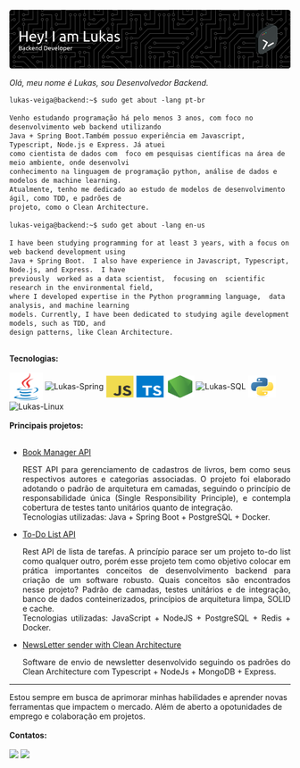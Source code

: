 ![Header](https://github.com/Lukasveiga/Lukasveiga/blob/master/github-header-image.png?raw=true)

<i>Olá, meu nome é Lukas, sou Desenvolvedor Backend.</i> 

```console
lukas-veiga@backend:~$ sudo get about -lang pt-br

Venho estudando programação há pelo menos 3 anos, com foco no desenvolvimento web backend utilizando
Java + Spring Boot.Também possuo experiência em Javascript,  Typescript, Node.js e Express. Já atuei
como cientista de dados com  foco em pesquisas científicas na área de meio ambiente, onde desenvolvi
conhecimento na linguagem de programação python, análise de dados e modelos de machine learning.
Atualmente, tenho me dedicado ao estudo de modelos de desenvolvimento ágil, como TDD, e padrões de
projeto, como o Clean Architecture.

lukas-veiga@backend:~$ sudo get about -lang en-us

I have been studying programming for at least 3 years, with a focus on web backend development using
Java + Spring Boot.  I also have experience in Javascript, Typescript, Node.js, and Express.  I have
previously  worked as a data scientist,  focusing on  scientific research in the environmental field,
where I developed expertise in the Python programming language,  data analysis, and machine learning
models. Currently, I have been dedicated to studying agile development models, such as TDD, and
design patterns, like Clean Architecture.
```
   
<div style="display: inline_block"><br> 
  <b>Tecnologias:</b><br><br>
  <img align="center" alt="Lukas-Java" height="50" width="60" src="https://raw.githubusercontent.com/devicons/devicon/1119b9f84c0290e0f0b38982099a2bd027a48bf1/icons/java/java-original.svg">
  <img align="center" alt="Lukas-Spring" height="40" width="40" src="https://cdn.freebiesupply.com/logos/large/2x/spring-3-logo-png-transparent.png">
  <img align="center" alt="Lukas-Javascript" height="40" width="50" src="https://raw.githubusercontent.com/devicons/devicon/master/icons/javascript/javascript-original.svg">
  <img align="center" alt="Lukas-TypeScript" height="40" width="50" src="https://raw.githubusercontent.com/devicons/devicon/master/icons/typescript/typescript-original.svg">
  <img align="center" alt="Lukas-Nodejs" height="40" width="50" src="https://raw.githubusercontent.com/devicons/devicon/master/icons/nodejs/nodejs-original.svg">
  <img align="center" alt="Lukas-SQL" height="40" width="50" src="https://img.icons8.com/external-flat-juicy-fish/344/external-sql-coding-and-development-flat-flat-juicy-fish.png">
  <img align="center" alt="Lukas-Python" height="40" width="50" src="https://raw.githubusercontent.com/devicons/devicon/master/icons/python/python-original.svg">
  <img align="center" alt="Lukas-Linux" height="40" width="40" src="https://upload.wikimedia.org/wikipedia/commons/thumb/3/35/Tux.svg/864px-Tux.svg.png">
</div>
<br>
<div align='justify'>
  <b>Principais projetos:</b><br><br>
  <ul>
    <li>
      <a href='https://github.com/Lukasveiga/book-manager'>Book Manager API</a>
  <p>
    REST API para gerenciamento de cadastros de livros, bem como seus respectivos autores e categorias associadas. O projeto foi elaborado adotando o padrão de arquitetura em camadas, seguindo o princípio de responsabilidade única (Single Responsibility Principle), e contempla cobertura de testes tanto unitários quanto de integração.<br>
    Tecnologias utilizadas: Java + Spring Boot + PostgreSQL + Docker.</p>
    </li>
    <li>
      <a href='https://github.com/Lukasveiga/todo-list-node-api'>To-Do List API</a>
  <p>Rest API de lista de tarefas. A princípio parace ser um projeto to-do list como qualquer outro, porém esse projeto tem como objetivo colocar em prática importantes conceitos de desenvolvimento backend para criação de um software robusto.
  Quais conceitos são encontrados nesse projeto? Padrão de camadas, testes unitários e de integração, banco de dados conteinerizados, princípios de arquitetura limpa, SOLID e cache. <br>
    Tecnologias utilizadas: JavaScript + NodeJS + PostgreSQL + Redis + Docker.</p>
  </p>
    </li>
    <li>
      <a href='https://github.com/Lukasveiga/newsletter-sender-clean-arch'>NewsLetter sender with Clean Architecture</a>
  <p>Software de envio de newsletter desenvolvido seguindo os padrões do Clean Architecture com Typescript + NodeJs + MongoDB + Express.</p>
    </li>
  </ul>
</div>

---

<div> 
  Estou sempre em busca de aprimorar minhas habilidades e aprender novas ferramentas que impactem o mercado. Além de aberto a opotunidades de emprego e colaboração em projetos.<br><br>
  <b>Contatos:</b><br><br>
  <a href = "mailto:lukas.veiga10@gmail.com"><img src="https://img.shields.io/badge/-Gmail-%23333?style=for-the-badge&logo=gmail&logoColor=white" target="_blank"></a>
  <a href="https://www.linkedin.com/in/lukas-veiga-79371b20a" target="_blank"><img src="https://img.shields.io/badge/-LinkedIn-%230077B5?style=for-the-badge&logo=linkedin&logoColor=white" target="_blank"></a>
</div>
